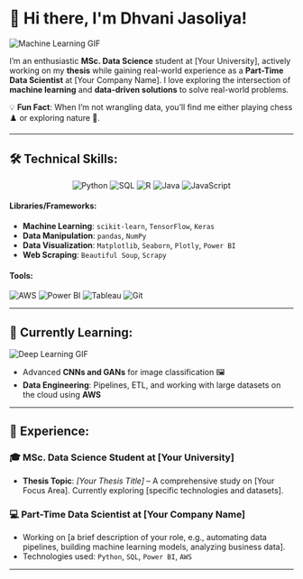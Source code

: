 # 👋 Hi there, I'm Dhvani Jasoliya!

![Machine Learning GIF](https://media.giphy.com/media/L8K62iTDkzGX6/giphy.gif)

I’m an enthusiastic **MSc. Data Science** student at [Your University], actively working on my **thesis** while gaining real-world experience as a **Part-Time Data Scientist** at [Your Company Name]. I love exploring the intersection of **machine learning** and **data-driven solutions** to solve real-world problems.

💡 **Fun Fact**: When I’m not wrangling data, you’ll find me either playing chess ♟️ or exploring nature 🌲.

---

## 🛠️ **Technical Skills**:

<div align="center">
  
  ![Python](https://img.shields.io/badge/Python-3670A0?style=for-the-badge&logo=python&logoColor=ffdd54)
  ![SQL](https://img.shields.io/badge/SQL-316192?style=for-the-badge&logo=postgresql&logoColor=white)
  ![R](https://img.shields.io/badge/R-276DC3?style=for-the-badge&logo=r&logoColor=white)
  ![Java](https://img.shields.io/badge/Java-ED8B00?style=for-the-badge&logo=java&logoColor=white)
  ![JavaScript](https://img.shields.io/badge/JavaScript-F7DF1E?style=for-the-badge&logo=javascript&logoColor=black)
  
</div>

#### **Libraries/Frameworks**:
- **Machine Learning**: `scikit-learn`, `TensorFlow`, `Keras`
- **Data Manipulation**: `pandas`, `NumPy`
- **Data Visualization**: `Matplotlib`, `Seaborn`, `Plotly`, `Power BI`
- **Web Scraping**: `Beautiful Soup`, `Scrapy`

#### **Tools**:
![AWS](https://img.shields.io/badge/AWS-232F3E?style=for-the-badge&logo=amazonaws&logoColor=white)
![Power BI](https://img.shields.io/badge/Power_BI-F2C811?style=for-the-badge&logo=powerbi&logoColor=black)
![Tableau](https://img.shields.io/badge/Tableau-E97627?style=for-the-badge&logo=tableau&logoColor=white)
![Git](https://img.shields.io/badge/Git-F05032?style=for-the-badge&logo=git&logoColor=white)

---

## 🌱 **Currently Learning**:
![Deep Learning GIF](https://media.giphy.com/media/3o7aCVXMycZS1B7T4E/giphy.gif)

- Advanced **CNNs and GANs** for image classification 🖼️
- **Data Engineering**: Pipelines, ETL, and working with large datasets on the cloud using **AWS**

---

## 💼 **Experience**:

### 🎓 **MSc. Data Science Student** at [Your University]
- **Thesis Topic**: *[Your Thesis Title]* – A comprehensive study on [Your Focus Area]. Currently exploring [specific technologies and datasets].

### 💻 **Part-Time Data Scientist** at [Your Company Name]
- Working on [a brief description of your role, e.g., automating data pipelines, building machine learning models, analyzing business data].
- Technologies used: `Python`, `SQL`, `Power BI`, `AWS`

---

